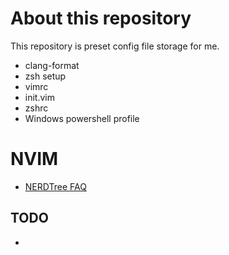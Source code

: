 # About this repository

This repository is preset config file storage for me.

- clang-format
- zsh setup
- vimrc
- init.vim
- zshrc
- Windows powershell profile

# NVIM

- [NERDTree FAQ](https://github.com/preservim/nerdtree/wiki/F.A.Q.)


## TODO

- 
